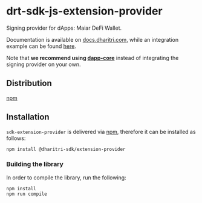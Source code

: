 # drt-sdk-js-extension-provider

Signing provider for dApps: Maiar DeFi Wallet. 

Documentation is available on [docs.dharitri.com](https://docs.dharitri.com/sdk-and-tools/moajs/moajs-signing-providers/), while an integration example can be found [here](https://github.com/DharitriOne/drt-sdk-js-examples/tree/main/signing-providers).

Note that **we recommend using [dapp-core](https://github.com/DharitriOne/drt-sdk-dapp)** instead of integrating the signing provider on your own.

## Distribution

[npm](https://www.npmjs.com/package/@dharitri-sdk/extension-provider)

## Installation

`sdk-extension-provider` is delivered via [npm](https://www.npmjs.com/package/@dharitri-sdk/extension-provider), therefore it can be installed as follows:

```
npm install @dharitri-sdk/extension-provider
```

### Building the library

In order to compile the library, run the following:

```
npm install
npm run compile
```
